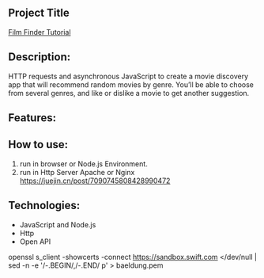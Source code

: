 

## Project Title
[Film Finder Tutorial](https://www.codecademy.com/paths/back-end-engineer-career-path/tracks/becp-22-async-javascript-and-http-requests/modules/wdcp-22-learn-javascript-syntax-requests/projects/js-film-finder)

## Description: 
HTTP requests and asynchronous JavaScript to create a movie discovery app that will recommend random movies by genre. You’ll be able to choose from several genres, and like or dislike a movie to get another suggestion.

## Features: 

## How to use: 
1. run in browser or Node.js Environment.
2. run in Http Server Apache or Nginx
https://juejin.cn/post/7090745808428990472


## Technologies:
* JavaScript and Node.js
* Http 
* Open API 



openssl s_client -showcerts -connect https://sandbox.swift.com  </dev/null | sed -n -e '/-.BEGIN/,/-.END/ p' > baeldung.pem